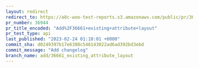 ```yaml
---
layout: redirect
redirect_to: https://a8c-woo-test-reports.s3.amazonaws.com/public/pr/36944/api/index.html
pr_number: 36944
pr_title_encoded: "Add%2F36661+existing+attribute+layout"
pr_test_type: api
last_published: "2023-02-24 01:10:01 +0000"
commit_sha: d0249397b17e6380c546143022ad6ad392bd3ebd
commit_message: "Add changelog"
branch_name: add/36661_existing_attribute_layout
---
```

